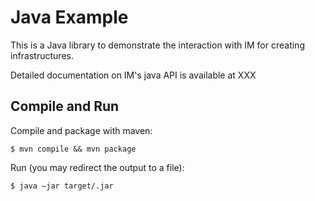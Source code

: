# Java Example
 
This is a Java library to demonstrate the interaction with IM for creating infrastructures.  

Detailed documentation on IM's java API is available at XXX


## Compile and Run

Compile and package with maven:
```
$ mvn compile && mvn package
```

Run (you may redirect the output to a file):
```
$ java –jar target/.jar
```

